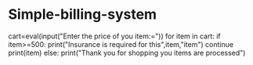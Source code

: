 # Simple-billing-system
cart=eval(input("Enter the price of you item:="))
for item in cart:
   if item>=500:
      print("Insurance is required for this",item,"item")
      continue
   print(item)
else:
   print("Thank you for shopping you items are processed")
